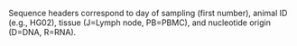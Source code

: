 Sequence headers correspond to day of sampling (first number), animal ID (e.g., HG02), tissue (J=Lymph node, PB=PBMC), and nucleotide origin (D=DNA, R=RNA).
